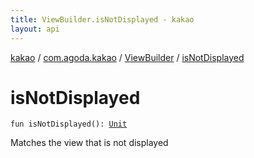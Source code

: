 ```yaml
---
title: ViewBuilder.isNotDisplayed - kakao
layout: api
---
```


<div class='api-docs-breadcrumbs'><a href="../../index.html">kakao</a> / <a href="../index.html">com.agoda.kakao</a> / <a href="index.html">ViewBuilder</a> / <a href=".">isNotDisplayed</a></div>

# isNotDisplayed

<div class="signature"><code><span class="keyword">fun </span><span class="identifier">isNotDisplayed</span><span class="symbol">(</span><span class="symbol">)</span><span class="symbol">: </span><a href="https://kotlinlang.org/api/latest/jvm/stdlib/kotlin/-unit/index.html"><span class="identifier">Unit</span></a></code></div>

Matches the view that is not displayed

